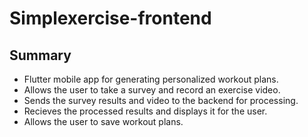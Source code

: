 # Simplexercise-frontend

## Summary
- Flutter mobile app for generating personalized workout plans.
- Allows the user to take a survey and record an exercise video.
- Sends the survey results and video to the backend for processing.
- Recieves the processed results and displays it for the user.
- Allows the user to save workout plans.
